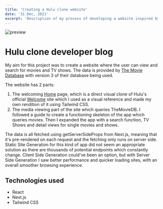 ```yaml
---
title: 'Creating a Hulu clone website'
date: '31 Dec, 2021'
excerpt: 'Description of my process of developing a website inspired by Hulu.'
---
```


![preview](/hulu-clone-preview.png)

# Hulu clone developer blog

My aim for this project was to create a website where the user can view and search for movies and TV shows. The data is provided by [The Movie Database](https://www.themoviedb.org/) with version 3 of their database being used.

The website has 2 parts:

1. The welcoming [Home](https://hulu-clone-rho-ten.vercel.app/home) page, which is a direct visual clone of Hulu's official [Welcome](https://www.hulu.com/welcome) site which I used as a visual reference and made my own rendition of it using Tailwind CSS.
2. The media viewing part of the site which queries TheMovieDB. I followed a guide to create a functioning skeleton of the app which queries movies. Then I expanded the app with a search function, TV Shows and detail views for single movies and shows.

The data is all fetched using getServerSideProps from Next.js, meaning that it's pre-rendered on each request and the fetching only runs on server side. Static Site Generation for this kind of app did not seem an appropriate solution as there are thousands of potential endpoints which constantly change. Client Side Generation could've been an option, but with Server Side Generation I saw better performance and quicker loading sites, with an overall smoother browsing experience.

## Technologies used

- React
- Next.js
- Tailwind CSS
